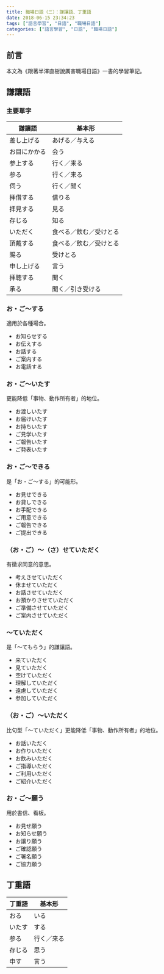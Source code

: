 ```yaml
---
title: 職場日語（三）：謙讓語、丁重語
date: 2018-06-15 23:34:23
tags: ["語言學習", "日語", "職場日語"]
categories: ["語言學習", "日語", "職場日語"]
---
```


## 前言

本文為《跟著半澤直樹說厲害職場日語》一書的學習筆記。

## 謙讓語

### 主要單字

| 謙讓語 | 基本形 |
| --- | --- |
| 差し上げる | あげる／与える |
| お目にかかる | 会う |
| 参上する | 行く／来る |
| 参る | 行く／来る |
| 伺う | 行く／聞く |
| 拝借する | 借りる |
| 拝見する | 見る |
| 存じる | 知る |
| いただく | 食べる／飲む／受けとる |
| 頂戴する | 食べる／飲む／受けとる |
| 賜る | 受けとる |
| 申し上げる | 言う |
| 拝聴する | 聞く |
| 承る | 聞く／引き受ける |

### お・ご～する

適用於各種場合。

- お知らせする
- お伝えする
- お話する
- ご案内する
- お電話する

### お・ご～いたす

更能降低「事物、動作所有者」的地位。

- お渡しいたす
- お届けいたす
- お持ちいたす
- ご見学いたす
- ご報告いたす
- ご発表いたす

### お・ご～できる

是「お・ご～する」的可能形。

- お見せできる
- お貸しできる
- お手配できる
- ご用意できる
- ご報告できる
- ご提出できる

### （お・ご）～（さ）せていただく

有徵求同意的意思。

- 考えさせていただく
- 休ませていただく
- お話させていただく
- お預かりさせていただく
- ご準備させていただく
- ご案内させていただく

### ～ていただく

是「～てもらう」的謙讓語。

- 来ていただく
- 見ていただく
- 空けていただく
- 理解していただく
- 遠慮していただく
- 参加していただく

### （お・ご）～いただく

比句型「～ていただく」更能降低「事物、動作所有者」的地位。

- お話いただく
- お作りいただく
- お飲みいただく
- ご指導いただく
- ご利用いただく
- ご紹介いただく

### お・ご～願う

用於書信、看板。

- お見せ願う
- お知らせ願う
- お譲り願う
- ご確認願う
- ご署名願う
- ご協力願う

## 丁重語

| 丁重語 | 基本形 |
| --- | --- |
| おる | いる |
| いたす | する |
| 参る | 行く／来る |
| 存じる | 思う |
| 申す | 言う |
